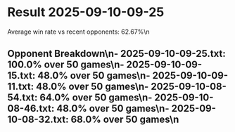 # Result 2025-09-10-09-25

Average win rate vs recent opponents: 62.67%\n
## Opponent Breakdown\n- 2025-09-10-09-25.txt: 100.0% over 50 games\n- 2025-09-10-09-15.txt: 48.0% over 50 games\n- 2025-09-10-09-11.txt: 48.0% over 50 games\n- 2025-09-10-08-54.txt: 64.0% over 50 games\n- 2025-09-10-08-46.txt: 48.0% over 50 games\n- 2025-09-10-08-32.txt: 68.0% over 50 games\n